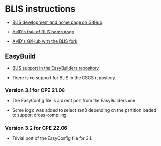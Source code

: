 # BLIS instructions

  * [BLIS development and home page on GitHub](https://github.com/flame/blis)

  * [AMD's fork of BLIS home page](https://developer.amd.com/amd-aocl/blas-library/)

  * [AMD's GitHub with the BLIS fork](https://github.com/amd/blis/)


## EasyBuild

  * [BLIS support in the EasyBuilders repository](https://github.com/easybuilders/easybuild-easyconfigs/tree/develop/easybuild/easyconfigs/b/BLIS)

  * There is no support for BLIS in the CSCS repository.


### Version 3.1 for CPE 21.08

  * The EasyConfig file is a direct port from the EasyBuilders one

  * Some logic was added to select zen3 depending on the partition loaded to
    support cross-compiling.

### Version 3.2 for CPE 22.06

  * Trivial port of the EasyConfig file for 3.1.

